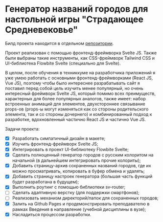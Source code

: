 # Генератор названий городов для настольной игры "Страдающее Средневековье"
Билд проекта находится в отдельном [репозитории](https://github.com/ArchDrule/archdrule.github.io/tree/main).

Проект реализован с помощью фронтенд-фреймворка Svelte JS. Также были выбраны такие инструменты, как CSS-фреймворк Tailwind CSS и UI-библиотека Flowbite Svelte (специально для Svelte).

В целом, после обучения в техниккуме на разработчика приложений я уже умею работать с основными фронтенд-фреймворками (React JS, Vue JS), поэтому чтобы было интереснее разрабатывать сайт я поставил перед собой цель изучить менее популярный, но очень интересный фреймворк Svelte JS, который помимо всех преимуществ, характерных для более популярных аналогов, также имеет: набор встроенных анимаций для элементов, двухстороннее связывание props-ов (props-ы могут изменяться как со стороны родительского элемента, так и со стороны дочернего) и комбинированный подход к разработке, вдохновленный частично React JS и частично Vue JS.

Задачи проекта:
- [x] Разработать симпатичный дизайн в макете;
- [x] Изучить фронтенд-фреймворк Svelte JS;
- [x] Интегрировать в проект UI-библиотеку Flowbite Svelte;
- [x] Сделать полноценный генератор городов с русским колоритом на начальной (в дальнейшем интегрировать прочие колориты);
- [x] Добавить страницу-архив сохраненных названий городов, где их можно просматривать, копировать в буфер обмена и удалять;
- [x] Добавить страницу настроек генератора (большая часть функций будет разработана в будущем);
- [x] Выполнить роутинг с помощью библиотеки sv-router;
- [ ] Сделать адаптивную верстку (для поддержки смартфонов);
- [ ] Реализовать механизм директорий/папок для сохраненных городов;
- [x] Залить на Github Pages и продемонстрировать преподавателю в рамках Введения в направление (учебной дисциплины в вузе);
- [x] Насладиться процессом разработки.